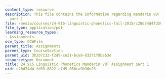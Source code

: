 ```yaml
---
content_type: resource
description: This file contains the information regarding mandarin VOT assignment
  part 1.
file: /media/courses/24-915-linguistic-phonetics-fall-2015/c28d74d4fd398822c7d5058ca9b30e23_MIT24_915F15_Assignment2_1.pdf
file_type: application/pdf
learning_resource_types:
- Assignments
ocw_type: OCWFile
parent_title: Assignments
parent_type: CourseSection
parent_uid: 3b2b7132-f2d9-ce21-bce9-83271f8be53e
resourcetype: Document
title: 24.915 Linguistic Phonetics Mandarin VOT Assignment part 1
uid: c28d74d4-fd39-8822-c7d5-058ca9b30e23
---
```

